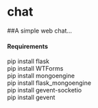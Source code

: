 chat
====

##A simple web chat...

#### Requirements

pip install flask  
pip install WTForms  
pip install mongoengine  
pip install flask_mongoengine  
pip install gevent-socketio   
pip install gevent
